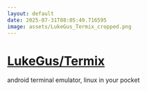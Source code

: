 ```yaml
---
layout: default
date: 2025-07-31T08:05:49.716595
image: assets/LukeGus_Termix_cropped.png
---
```


# [LukeGus/Termix](https://github.com/LukeGus/Termix)

android terminal emulator, linux in your pocket
